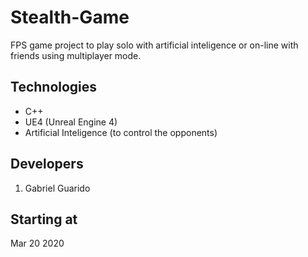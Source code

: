 # Stealth-Game
FPS game project to play solo with artificial inteligence or on-line with friends using multiplayer mode.

## Technologies
* C++
* UE4 (Unreal Engine 4)
* Artificial Inteligence (to control the opponents)

## Developers
1. Gabriel Guarido

## Starting at
Mar 20 2020
